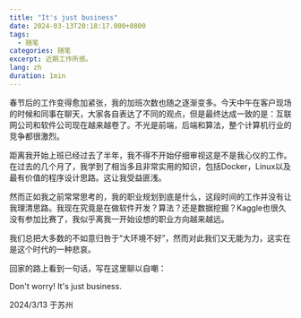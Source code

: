```yaml
---
title: "It's just business"
date: 2024-03-13T20:18:17.000+0800
tags:
  - 随笔
categories: 随笔
excerpt: 近期工作所感。
lang: zh
duration: 1min
---
```


春节后的工作变得愈加紧张，我的加班次数也随之逐渐变多。今天中午在客户现场的时候和同事在聊天，大家各自表达了不同的观点，但是最终达成一致的是：互联网公司和软件公司现在越来越卷了。不光是前端，后端和算法，整个计算机行业的竞争都很激烈。

距离我开始上班已经过去了半年，我不得不开始仔细审视这是不是我心仪的工作。在过去的几个月了，我学到了相当多且非常实用的知识，包括Docker，Linux以及最有价值的程序设计思路。这让我受益匪浅。

然而正如我之前常常思考的，我的职业规划到底是什么，这段时间的工作并没有让我理清思路。我现在究竟是在做软件开发？算法？还是数据挖掘？Kaggle也很久没有参加比赛了，我似乎离我一开始设想的职业方向越来越远。

我们总把大多数的不如意归咎于“大环境不好”，然而对此我们又无能为力，这实在是这个时代的一种悲哀。

回家的路上看到一句话，写在这里聊以自嘲：

Don't worry! It's just business.

2024/3/13 于苏州